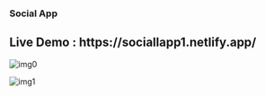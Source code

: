 <h3>Social App</h3>
<h2>Live Demo : https://sociallapp1.netlify.app/ </h2>

![img0](https://github.com/Omar-Mohameed/socialapp/assets/161089615/926bd165-bba2-4486-af0b-8c6490e5a89b)

![img1](https://github.com/Omar-Mohameed/socialapp/assets/161089615/b3c4332a-4e48-425d-91f4-cba61f62acf9)
